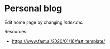 # Personal blog

Edit home page by changing *index.md*.

Resources: 
* https://www.fast.ai/2020/01/16/fast_template/
